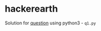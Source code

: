 # hackerearth

Solution for [question](https://www.hackerearth.com/problem/algorithm/day-1-can-you-solve-me/) using python3 - `q1.py`
